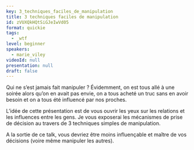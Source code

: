 ```yaml
---
key: 3_techniques_faciles_de_manipulation
title: 3 techniques faciles de manipulation
id: zVUXQkHQtSiGJeIwVd05
format: quickie
tags:
  - _wtf
level: beginner
speakers:
  - marie_viley
videoId: null
presentation: null
draft: false
---
```

Qui ne s’est jamais fait manipuler ? Évidemment, on est tous allé à une soirée alors qu’on en avait pas envie, on a tous acheté un truc sans en avoir besoin et on a tous été influencé par nos proches. 

L’idée de cette présentation est de vous ouvrir les yeux sur les relations et les influences entre les gens. Je vous exposerai les mécanismes de prise de décision au travers de 3 techniques simples de manipulation.

A la sortie de ce talk, vous devriez être moins influençable et maître de vos décisions (voire même manipuler les autres).